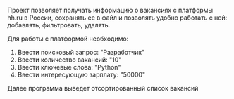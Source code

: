 Проект позволяет получать информацию о вакансиях с платформы hh.ru в России, 
сохранять ее в файл и позволять удобно работать с ней: добавлять, фильтровать, удалять.

Для работы с платформой необходимо:
1. Ввести поисковый запрос: "Разработчик"
2. Ввести количество вакансий: "10"
3. Ввести ключевые слова: "Python"
4. Ввести интересующую зарплату: "50000"

Далее программа выведет отсортированный список вакансий